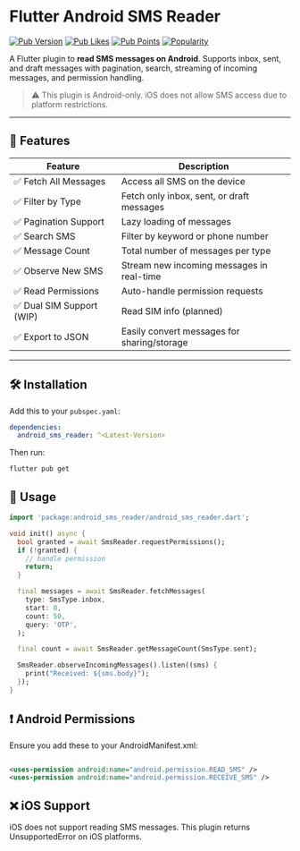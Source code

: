 # Flutter Android SMS Reader

[![Pub Version](https://img.shields.io/pub/v/android_sms_reader)](https://pub.dev/packages/android_sms_reader)
[![Pub Likes](https://img.shields.io/pub/likes/android_sms_reader)](https://pub.dev/packages/android_sms_reader)
[![Pub Points](https://img.shields.io/pub/points/android_sms_reader)](https://pub.dev/packages/android_sms_reader)
[![Popularity](https://img.shields.io/pub/popularity/android_sms_reader)](https://pub.dev/packages/android_sms_reader)


A Flutter plugin to **read SMS messages on Android**. Supports inbox, sent, and draft messages with
pagination, search, streaming of incoming messages, and permission handling.

> ⚠️ This plugin is Android-only. iOS does not allow SMS access due to platform restrictions.

---

## 🚀 Features

| Feature                  | Description                                 |
|--------------------------|---------------------------------------------|
| ✅ Fetch All Messages     | Access all SMS on the device                |
| ✅ Filter by Type         | Fetch only inbox, sent, or draft messages   |
| ✅ Pagination Support     | Lazy loading of messages                    |
| ✅ Search SMS             | Filter by keyword or phone number           |
| ✅ Message Count          | Total number of messages per type           |
| ✅ Observe New SMS        | Stream new incoming messages in real-time   |
| ✅ Read Permissions       | Auto-handle permission requests             |
| ✅ Dual SIM Support (WIP) | Read SIM info (planned)                     |
| ✅ Export to JSON         | Easily convert messages for sharing/storage |

---

## 🛠 Installation

Add this to your `pubspec.yaml`:

```yaml
dependencies:
  android_sms_reader: ^<Latest-Version>

```

Then run:
```bash
flutter pub get
```

## 📲 Usage

```dart
import 'package:android_sms_reader/android_sms_reader.dart';

void init() async {
  bool granted = await SmsReader.requestPermissions();
  if (!granted) {
    // handle permission
    return;
  }

  final messages = await SmsReader.fetchMessages(
    type: SmsType.inbox,
    start: 0,
    count: 50,
    query: 'OTP',
  );

  final count = await SmsReader.getMessageCount(SmsType.sent);

  SmsReader.observeIncomingMessages().listen((sms) {
    print("Received: ${sms.body}");
  });
}
```

## ❗ Android Permissions

Ensure you add these to your AndroidManifest.xml:

```xml

<uses-permission android:name="android.permission.READ_SMS" />
<uses-permission android:name="android.permission.RECEIVE_SMS" />
```

## ❌ iOS Support

iOS does not support reading SMS messages. This plugin returns UnsupportedError on iOS platforms.